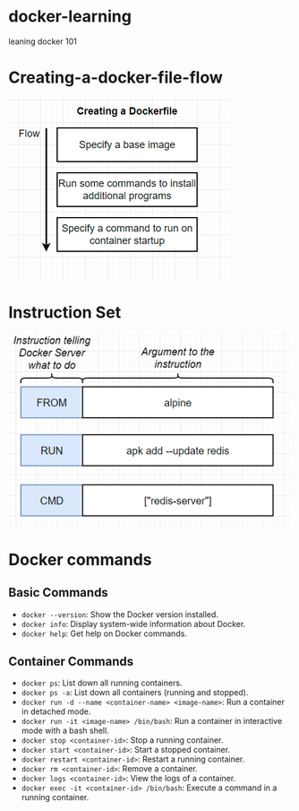 # docker-learning

leaning docker 101

# Creating-a-docker-file-flow

![alt text](image.png)

# Instruction Set

![alt text](image-1.png)

# Docker commands

## Basic Commands

- `docker --version`: Show the Docker version installed.
- `docker info`: Display system-wide information about Docker.
- `docker help`: Get help on Docker commands.

## Container Commands

- `docker ps`: List down all running containers.
- `docker ps -a`: List down all containers (running and stopped).
- `docker run -d --name <container-name> <image-name>`: Run a container in detached mode.
- `docker run -it <image-name> /bin/bash`: Run a container in interactive mode with a bash shell.
- `docker stop <container-id>`: Stop a running container.
- `docker start <container-id>`: Start a stopped container.
- `docker restart <container-id>`: Restart a running container.
- `docker rm <container-id>`: Remove a container.
- `docker logs <container-id>`: View the logs of a container.
- `docker exec -it <container-id> /bin/bash`: Execute a command in a running container.
